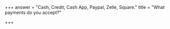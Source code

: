 +++
answer = "Cash, Credit, Cash App, Paypal, Zelle, Square."
title = "What payments do you accept?"

+++
